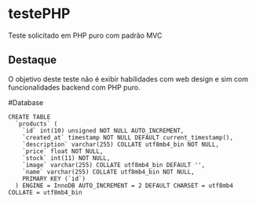 # testePHP
 Teste solicitado em PHP puro com padrão MVC

## Destaque
 O objetivo deste teste não é exibir habilidades com web design e sim com funcionalidades backend com PHP puro.


#Database

```
CREATE TABLE
  `products` (
    `id` int(10) unsigned NOT NULL AUTO_INCREMENT,
    `created_at` timestamp NOT NULL DEFAULT current_timestamp(),
    `description` varchar(255) COLLATE utf8mb4_bin NOT NULL,
    `price` float NOT NULL,
    `stock` int(11) NOT NULL,
    `image` varchar(255) COLLATE utf8mb4_bin DEFAULT '',
    `name` varchar(255) COLLATE utf8mb4_bin NOT NULL,
    PRIMARY KEY (`id`)
  ) ENGINE = InnoDB AUTO_INCREMENT = 2 DEFAULT CHARSET = utf8mb4 COLLATE = utf8mb4_bin
```